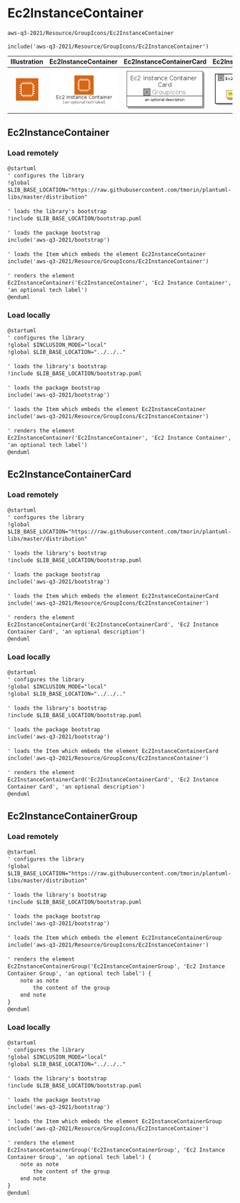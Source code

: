 # Ec2InstanceContainer


```text
aws-q3-2021/Resource/GroupIcons/Ec2InstanceContainer
```

```text
include('aws-q3-2021/Resource/GroupIcons/Ec2InstanceContainer')
```



| Illustration | Ec2InstanceContainer | Ec2InstanceContainerCard | Ec2InstanceContainerGroup |
| :---: | :---: | :---: | :---: |
| ![illustration for Illustration](../../../aws-q3-2021/Resource/GroupIcons/Ec2InstanceContainer.png) | ![illustration for Ec2InstanceContainer](../../../aws-q3-2021/Resource/GroupIcons/Ec2InstanceContainer.Local.png) | ![illustration for Ec2InstanceContainerCard](../../../aws-q3-2021/Resource/GroupIcons/Ec2InstanceContainerCard.Local.png) | ![illustration for Ec2InstanceContainerGroup](../../../aws-q3-2021/Resource/GroupIcons/Ec2InstanceContainerGroup.Local.png) |




## Ec2InstanceContainer

### Load remotely
```plantuml
@startuml
' configures the library
!global $LIB_BASE_LOCATION="https://raw.githubusercontent.com/tmorin/plantuml-libs/master/distribution"

' loads the library's bootstrap
!include $LIB_BASE_LOCATION/bootstrap.puml

' loads the package bootstrap
include('aws-q3-2021/bootstrap')

' loads the Item which embeds the element Ec2InstanceContainer
include('aws-q3-2021/Resource/GroupIcons/Ec2InstanceContainer')

' renders the element
Ec2InstanceContainer('Ec2InstanceContainer', 'Ec2 Instance Container', 'an optional tech label')
@enduml
```

### Load locally
```plantuml
@startuml
' configures the library
!global $INCLUSION_MODE="local"
!global $LIB_BASE_LOCATION="../../.."

' loads the library's bootstrap
!include $LIB_BASE_LOCATION/bootstrap.puml

' loads the package bootstrap
include('aws-q3-2021/bootstrap')

' loads the Item which embeds the element Ec2InstanceContainer
include('aws-q3-2021/Resource/GroupIcons/Ec2InstanceContainer')

' renders the element
Ec2InstanceContainer('Ec2InstanceContainer', 'Ec2 Instance Container', 'an optional tech label')
@enduml
```

## Ec2InstanceContainerCard

### Load remotely
```plantuml
@startuml
' configures the library
!global $LIB_BASE_LOCATION="https://raw.githubusercontent.com/tmorin/plantuml-libs/master/distribution"

' loads the library's bootstrap
!include $LIB_BASE_LOCATION/bootstrap.puml

' loads the package bootstrap
include('aws-q3-2021/bootstrap')

' loads the Item which embeds the element Ec2InstanceContainerCard
include('aws-q3-2021/Resource/GroupIcons/Ec2InstanceContainer')

' renders the element
Ec2InstanceContainerCard('Ec2InstanceContainerCard', 'Ec2 Instance Container Card', 'an optional description')
@enduml
```

### Load locally
```plantuml
@startuml
' configures the library
!global $INCLUSION_MODE="local"
!global $LIB_BASE_LOCATION="../../.."

' loads the library's bootstrap
!include $LIB_BASE_LOCATION/bootstrap.puml

' loads the package bootstrap
include('aws-q3-2021/bootstrap')

' loads the Item which embeds the element Ec2InstanceContainerCard
include('aws-q3-2021/Resource/GroupIcons/Ec2InstanceContainer')

' renders the element
Ec2InstanceContainerCard('Ec2InstanceContainerCard', 'Ec2 Instance Container Card', 'an optional description')
@enduml
```

## Ec2InstanceContainerGroup

### Load remotely
```plantuml
@startuml
' configures the library
!global $LIB_BASE_LOCATION="https://raw.githubusercontent.com/tmorin/plantuml-libs/master/distribution"

' loads the library's bootstrap
!include $LIB_BASE_LOCATION/bootstrap.puml

' loads the package bootstrap
include('aws-q3-2021/bootstrap')

' loads the Item which embeds the element Ec2InstanceContainerGroup
include('aws-q3-2021/Resource/GroupIcons/Ec2InstanceContainer')

' renders the element
Ec2InstanceContainerGroup('Ec2InstanceContainerGroup', 'Ec2 Instance Container Group', 'an optional tech label') {
    note as note
        the content of the group
    end note
}
@enduml
```

### Load locally
```plantuml
@startuml
' configures the library
!global $INCLUSION_MODE="local"
!global $LIB_BASE_LOCATION="../../.."

' loads the library's bootstrap
!include $LIB_BASE_LOCATION/bootstrap.puml

' loads the package bootstrap
include('aws-q3-2021/bootstrap')

' loads the Item which embeds the element Ec2InstanceContainerGroup
include('aws-q3-2021/Resource/GroupIcons/Ec2InstanceContainer')

' renders the element
Ec2InstanceContainerGroup('Ec2InstanceContainerGroup', 'Ec2 Instance Container Group', 'an optional tech label') {
    note as note
        the content of the group
    end note
}
@enduml
```

